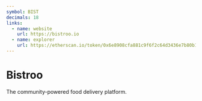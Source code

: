 ```yaml
---
symbol: BIST
decimals: 18
links:
  - name: website
    url: https://bistroo.io
  - name: explorer
    url: https://etherscan.io/token/0x6e8908cfa881c9f6f2c64d3436e7b80b1bf0093f
---
```


# Bistroo

The community-powered food delivery platform.

